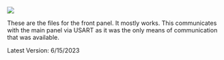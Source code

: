 ![](https://github.com/chrissavage2300/Air-Fryer-Coffee-Roaster/blob/main/FrontPanel/FP.jpg?raw=true)

These are the files for the front panel. It mostly works. This communicates with the main panel via USART as it was the only means of communication that was available. 

Latest Version: 6/15/2023

